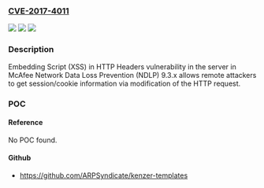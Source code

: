 ### [CVE-2017-4011](https://cve.mitre.org/cgi-bin/cvename.cgi?name=CVE-2017-4011)
![](https://img.shields.io/static/v1?label=Product&message=Network%20Data%20Loss%20Prevention%20(NDLP)&color=blue)
![](https://img.shields.io/static/v1?label=Version&message=n%2Fa&color=blue)
![](https://img.shields.io/static/v1?label=Vulnerability&message=Embedding%20Script%20(XSS)%20in%20HTTP%20Headers%20vulnerability&color=brighgreen)

### Description

Embedding Script (XSS) in HTTP Headers vulnerability in the server in McAfee Network Data Loss Prevention (NDLP) 9.3.x allows remote attackers to get session/cookie information via modification of the HTTP request.

### POC

#### Reference
No POC found.

#### Github
- https://github.com/ARPSyndicate/kenzer-templates

